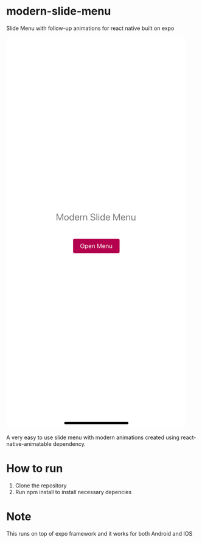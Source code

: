 # modern-slide-menu
Slide Menu with follow-up animations for react native built on expo

![alt text](https://github.com/eipic/modern-slide-menu/blob/master/screenshots/1.png)

A very easy to use slide menu with modern animations created using react-native-animatable dependency.

# How to run
1. Clone the repository
2. Run npm install to install necessary depencies

# Note
This runs on top of expo framework and it works for both Android and IOS
